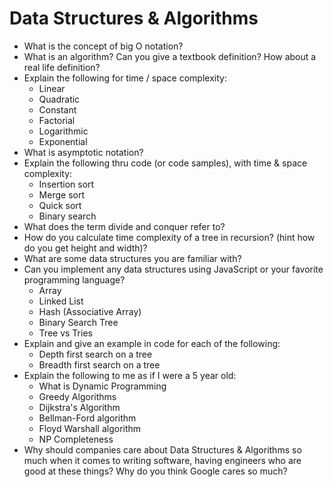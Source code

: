 # Data Structures & Algorithms

- What is the concept of big O notation?
- What is an algorithm? Can you give a textbook definition? How about a real life definition?
- Explain the following for time / space complexity:
  - Linear
  - Quadratic
  - Constant
  - Factorial
  - Logarithmic
  - Exponential
- What is asymptotic notation?
- Explain the following thru code (or code samples), with time & space complexity:
  - Insertion sort
  - Merge sort
  - Quick sort
  - Binary search
- What does the term divide and conquer refer to?
- How do you calculate time complexity of a tree in recursion? (hint how do you get height and width)?
- What are some data structures you are familiar with?
- Can you implement any data structures using JavaScript or your favorite programming language?
  - Array
  - Linked List
  - Hash (Associative Array)
  - Binary Search Tree
  - Tree vs Tries
- Explain and give an example in code for each of the following:
  - Depth first search on a tree
  - Breadth first search on a tree
- Explain the following to me as if I were a 5 year old:
  - What is Dynamic Programming
  - Greedy Algorithms
  - Dijkstra's Algorithm
  - Bellman-Ford algorithm
  - Floyd Warshall algorithm
  - NP Completeness
- Why should companies care about Data Structures & Algorithms so much when it comes to writing software, having engineers who are good at these things? Why do you think Google cares so much?
